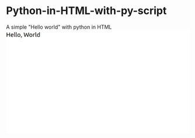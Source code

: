 # Python-in-HTML-with-py-script

A simple "Hello world" with python in HTML
<img src="/assets/images/hello_world.jpg" alt="">
